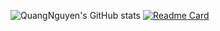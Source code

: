 ![QuangNguyen's GitHub stats](https://github-readme-stats.vercel.app/api?username=NathanielNguyen11&hide=contribs,prs)
[![Readme Card](https://github-readme-stats.vercel.app/api/pin/?username=username=NathanielNguyen11&repo=github-readme-stats)](https://github.com/dmis-lab/PerceiverCPI)
